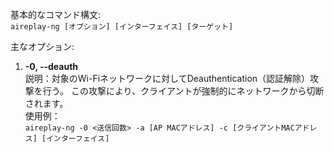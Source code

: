 基本的なコマンド構文:  
`aireplay-ng [オプション] [インターフェイス] [ターゲット]`

主なオプション:  

1. **-0, --deauth**  
説明：対象のWi-Fiネットワークに対してDeauthentication（認証解除）攻撃を行う。
この攻撃により、クライアントが強制的にネットワークから切断されます。  
使用例：  
`aireplay-ng -0 <送信回数> -a [AP MACアドレス] -c [クライアントMACアドレス] [インターフェイス]`



